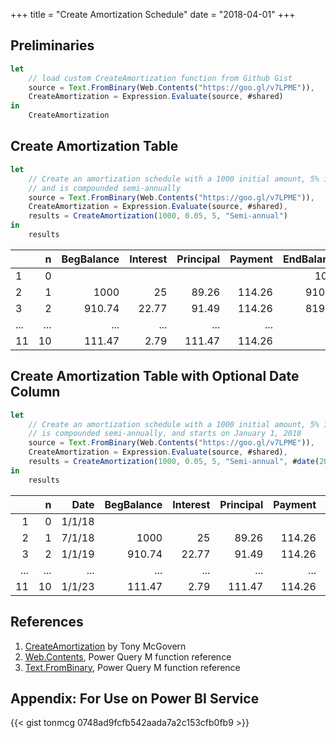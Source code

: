 +++
title = "Create Amortization Schedule"
date = "2018-04-01"
+++

## Preliminaries
```javascript
let
    // load custom CreateAmortization function from Github Gist
    source = Text.FromBinary(Web.Contents("https://goo.gl/v7LPME")),
    CreateAmortization = Expression.Evaluate(source, #shared)
in
    CreateAmortization
```

## Create Amortization Table
```javascript
let
    // Create an amortization schedule with a 1000 initial amount, 5% interest rate, for 5 years, 
    // and is compounded semi-annually
    source = Text.FromBinary(Web.Contents("https://goo.gl/v7LPME")),
    CreateAmortization = Expression.Evaluate(source, #shared),
    results = CreateAmortization(1000, 0.05, 5, "Semi-annual")
in
    results
```
|    |n 	  |BegBalance |Interest |Principal |Payment |EndBalance |
|:---|-----:|----------:|--------:|---------:|-------:|----------:|
|1	 |0	    |           |         |          |        |1000       |
|2	 |1	    |1000	      |25	      |89.26	   |114.26	|910.74     |
|3	 |2	    |910.74	    |22.77	  |91.49	   |114.26	|819.25     |
|... |... 	|...        |...      |...       |...     |...        |
|11	 |10 	  |111.47	    |2.79	    |111.47	   |114.26	|0          |

## Create Amortization Table with Optional Date Column
```javascript
let
    // Create an amortization schedule with a 1000 initial amount, 5% interest rate, for 5 years, 
    // is compounded semi-annually, and starts on January 1, 2018 
    source = Text.FromBinary(Web.Contents("https://goo.gl/v7LPME")),
    CreateAmortization = Expression.Evaluate(source, #shared),
    results = CreateAmortization(1000, 0.05, 5, "Semi-annual", #date(2018,1,1))
in
    results
```
|    |n 	  |Date       |BegBalance |Interest |Principal |Payment |EndBalance |
|---:|-----:|----------:|----------:|--------:|---------:|-------:|----------:|
|1	 |0	    |1/1/18	    |           |         |          |        |1000       |
|2	 |1	    |7/1/18	    |1000	      |25	      |89.26	   |114.26	|910.74     |
|3	 |2	    |1/1/19	    |910.74	    |22.77	  |91.49	   |114.26	|819.25     |
|... |... 	|...        |...        |...      |...       |...     |...        |
|11	 |10 	  |1/1/23	    |111.47	    |2.79	    |111.47	   |114.26	|0          |

## References
1. [CreateAmortization](https://gist.github.com/tonmcg/0748ad9fcfb542aada7a2c153cfb0fb9) by Tony McGovern
2. [Web.Contents](https://msdn.microsoft.com/en-us/library/mt260892.aspx), Power Query M function reference
3. [Text.FromBinary](https://msdn.microsoft.com/en-us/library/mt253365.aspx), Power Query M function reference

## Appendix: For Use on Power BI Service
<div style="table-layout:fixed;display:table;width:100%;">
{{< gist tonmcg 0748ad9fcfb542aada7a2c153cfb0fb9 >}}
</div>